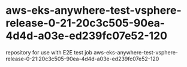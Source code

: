 # aws-eks-anywhere-test-vsphere-release-0-21-20c3c505-90ea-4d4d-a03e-ed239fc07e52-120
repository for use with E2E test job aws-eks-anywhere-test-vsphere-release-0-21:20c3c505-90ea-4d4d-a03e-ed239fc07e52-120
